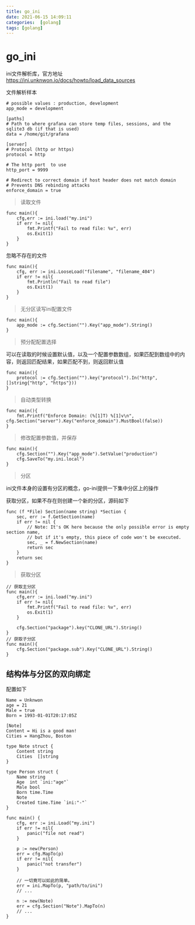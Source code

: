 ```yaml
---
title: go_ini
date: 2021-06-15 14:09:11
categories:  [golang]
tags: [golang]
---
```



<!--more-->


# go_ini
ini文件解析库，官方地址 https://ini.unknwon.io/docs/howto/load_data_sources

文件解析样本
```golang
# possible values : production, development
app_mode = development

[paths]
# Path to where grafana can store temp files, sessions, and the sqlite3 db (if that is used)
data = /home/git/grafana

[server]
# Protocol (http or https)
protocol = http

# The http port  to use
http_port = 9999

# Redirect to correct domain if host header does not match domain
# Prevents DNS rebinding attacks
enforce_domain = true
```

> 读取文件

```golang
func main(){
    cfg,err := ini.load("my.ini")
    if err != nil{
        fmt.Printf("Fail to read file: %v", err)
        os.Exit(1)
    }
}
```

忽略不存在的文件
```golang
func main(){
    cfg, err := ini.LooseLoad("filename", "filename_404")
    if err != nil{
        fmt.Println("Fail to read file")
        os.Exit(1)
    }
}
```

> 无分区读写ini配置文件

```golang
func main(){
    app_mode := cfg.Section("").Key("app_mode").String()
}
```

> 预分配配置选择

可以在读取的时候设置默认值，以及一个配置参数数组，如果匹配到数组中的内容，则返回匹配结果，如果匹配不到，则返回默认值

```golang
func main(){
    protocol := cfg.Section("").key("protocol").In("http", []string{"http", "https"}))
}
```

> 自动类型转换

```golang
func main(){
    fmt.Printf("Enforce Domain: (%[1]T) %[1]v\n", cfg.Section("server").Key("enforce_domain").MustBool(false))
}
```

> 修改配置参数值，并保存

```golang
func main(){
    cfg.Section("").Key("app_mode").SetValue("production")
    cfg.SaveTo("my.ini.local")
}
```

> 分区

ini文件本身的设置有分区的概念，go-ini提供一下集中分区上的操作

获取分区，如果不存在则创建一个新的分区，源码如下
```golang
func (f *File) Section(name string) *Section {
	sec, err := f.GetSection(name)
	if err != nil {
		// Note: It's OK here because the only possible error is empty section name,
		// but if it's empty, this piece of code won't be executed.
		sec, _ = f.NewSection(name)
		return sec
	}
	return sec
}
```

> 获取分区

```golang
// 获取主分区
func main(){
    cfg,err := ini.load("my.ini")
    if err != nil{
        fmt.Printf("Fail to read file: %v", err)
        os.Exit(1)
    }
    
    cfg.Section("package").key("CLONE_URL").String()
}
// 获取子分区
func main(){
    cfg.Section("package.sub").Key("CLONE_URL").String()  
}
```

## 结构体与分区的双向绑定

配置如下
```golang
Name = Unknwon
age = 21
Male = true
Born = 1993-01-01T20:17:05Z

[Note]
Content = Hi is a good man!
Cities = HangZhou, Boston
```

```golang
type Note struct {
    Content string
    Cities  []string
}

type Person struct {
    Name string
    Age  int `ini:"age"`
    Male bool
    Born time.Time
    Note
    Created time.Time `ini:"-"`
}

func main() {
    cfg, err := ini.Load("my.ini")
    if err != nil{
        panic("file not read")
    }

    p := new(Person)
    err = cfg.MapTo(p)
    if err != nil{
        panic("not transfer")
    }

    // 一切竟可以如此的简单。
    err = ini.MapTo(p, "path/to/ini")
    // ...

    n := new(Note)
    err = cfg.Section("Note").MapTo(n)
    // ...
}
```